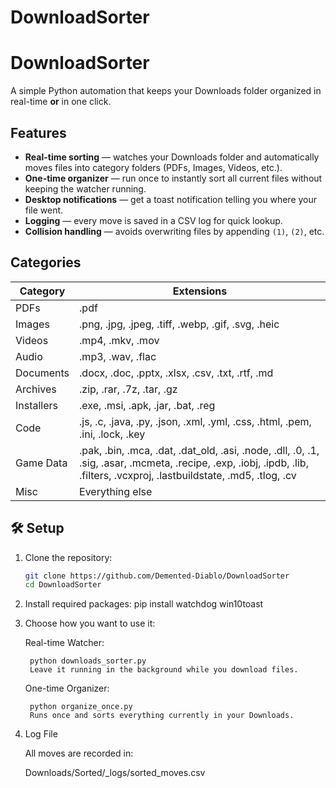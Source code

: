 # DownloadSorter
# DownloadSorter

A simple Python automation that keeps your Downloads folder organized in real-time **or** in one click.

## Features
- **Real-time sorting** — watches your Downloads folder and automatically moves files into category folders (PDFs, Images, Videos, etc.).
- **One-time organizer** — run once to instantly sort all current files without keeping the watcher running.
- **Desktop notifications** — get a toast notification telling you where your file went.
- **Logging** — every move is saved in a CSV log for quick lookup.
- **Collision handling** — avoids overwriting files by appending `(1)`, `(2)`, etc.

## Categories
| Category      | Extensions |
|---------------|------------|
| PDFs          | .pdf |
| Images        | .png, .jpg, .jpeg, .tiff, .webp, .gif, .svg, .heic |
| Videos        | .mp4, .mkv, .mov |
| Audio         | .mp3, .wav, .flac |
| Documents     | .docx, .doc, .pptx, .xlsx, .csv, .txt, .rtf, .md |
| Archives      | .zip, .rar, .7z, .tar, .gz |
| Installers    | .exe, .msi, .apk, .jar, .bat, .reg |
| Code          | .js, .c, .java, .py, .json, .xml, .yml, .css, .html, .pem, .ini, .lock, .key |
| Game Data     | .pak, .bin, .mca, .dat, .dat_old, .asi, .node, .dll, .0, .1, .sig, .asar, .mcmeta, .recipe, .exp, .iobj, .ipdb, .lib, .filters, .vcxproj, .lastbuildstate, .md5, .tlog, .cv |
| Misc          | Everything else |

## 🛠 Setup
1. Clone the repository:
   ```bash
   git clone https://github.com/Demented-Diablo/DownloadSorter
   cd DownloadSorter

2. Install required packages:
    pip install watchdog win10toast


3. Choose how you want to use it:

    Real-time Watcher:

        python downloads_sorter.py
        Leave it running in the background while you download files.

    One-time Organizer:

        python organize_once.py
        Runs once and sorts everything currently in your Downloads.

4. Log File

    All moves are recorded in:

    Downloads/Sorted/_logs/sorted_moves.csv

